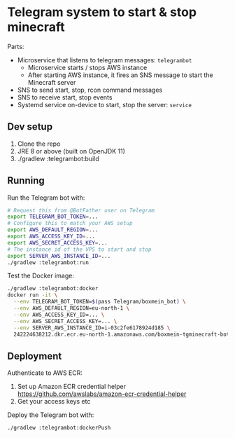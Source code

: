# Telegram system to start & stop minecraft

Parts:

- Microservice that listens to telegram messages: `telegrambot`
  - Microservice starts / stops AWS instance
  - After starting AWS instance, it fires an SNS message to start the Minecraft server
- SNS to send start, stop, rcon command messages
- SNS to receive start, stop events
- Systemd service on-device to start, stop the server: `service`

## Dev setup

1. Clone the repo
2. JRE 8 or above (built on OpenJDK 11)
3. ./gradlew :telegrambot:build

## Running

Run the Telegram bot with:

```bash
# Request this from @BotFather user on Telegram
export TELEGRAM_BOT_TOKEN=...
# Configure this to match your AWS setup
export AWS_DEFAULT_REGION=...
export AWS_ACCESS_KEY_ID=...
export AWS_SECRET_ACCESS_KEY=...
# The instance id of the VPS to start and stop
export SERVER_AWS_INSTANCE_ID=...
./gradlew :telegrambot:run
```

Test the Docker image:

```bash
./gradlew :telegrambot:docker
docker run -it \
  --env TELEGRAM_BOT_TOKEN=$(pass Telegram/boxmein_bot) \
  --env AWS_DEFAULT_REGION=eu-north-1 \
  --env AWS_ACCESS_KEY_ID=... \
  --env AWS_SECRET_ACCESS_KEY=... \
  --env SERVER_AWS_INSTANCE_ID=i-03c2fe6178924d185 \
  242224638212.dkr.ecr.eu-north-1.amazonaws.com/boxmein-tgminecraft-bot
```

## Deployment

Authenticate to AWS ECR:

1. Set up Amazon ECR credential helper https://github.com/awslabs/amazon-ecr-credential-helper
2. Get your access keys etc

Deploy the Telegram bot with:

```bash
./gradlew :telegrambot:dockerPush
```
